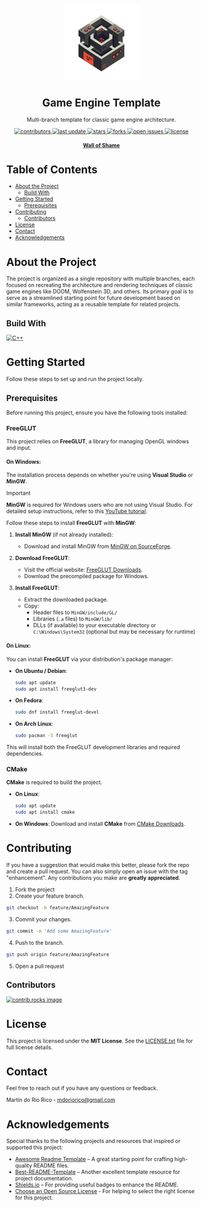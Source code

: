 <div align="center">
  <!--suppress CheckImageSize -->
  <img src=".assets/logo-01.png" alt="logo" width="200" height="auto" />
  <h1>Game Engine Template</h1>
  <p>
    Multi-branch template for classic game engine architecture.
  </p>
  <p>
    <a href="https://github.com/Meleagrista/cpp-game-engine/graphs/contributors">
      <img src="https://img.shields.io/github/contributors/Meleagrista/cpp-game-engine" alt="contributors" />
    </a>
    <a href="">
      <img src="https://img.shields.io/github/last-commit/Meleagrista/cpp-game-engine" alt="last update" />
    </a>
    <a href="https://github.com/Meleagrista/cpp-game-engine/stargazers">
      <img src="https://img.shields.io/github/stars/Meleagrista/cpp-game-engine" alt="stars" />
    </a>
    <a href="https://github.com/Meleagrista/cpp-game-engine/network/members">
      <img src="https://img.shields.io/github/forks/Meleagrista/cpp-game-engine" alt="forks" />
    </a>
    <a href="https://github.com/Meleagrista/cpp-game-engine/issues/">
      <img src="https://img.shields.io/github/issues/Meleagrista/cpp-game-engine" alt="open issues" />
    </a>
    <a href="https://github.com/Meleagrista/cpp-game-engine/blob/master/LICENSE.txt">
      <img src="https://img.shields.io/github/license/Meleagrista/cpp-game-engine" alt="license" />
    </a>
  </p>

  <h4>
    <a href="https://github.com/Meleagrista/cpp-game-engine/blob/master/WALLOFSHAME.md">Wall of Shame</a>
  </h4>

</div>

# Table of Contents
- [About the Project](#about-the-project)
   - [Build With](#build-with)
- [Getting Started](#getting-started)
   - [Prerequisites](#prerequisites)
- [Contributing](#contributing)
   - [Contributors](#contributors)
- [License](#license)
- [Contact](#contact)
- [Acknowledgements](#acknowledgements)

# About the Project
The project is organized as a single repository with multiple branches, each focused on recreating the architecture and rendering techniques of classic game engines like DOOM, Wolfenstein 3D, and others. Its primary goal is to serve as a streamlined starting point for future development based on similar frameworks, acting as a reusable template for related projects.

## Build With
[![C++][cpp-badge]][cpp-url]

# Getting Started
Follow these steps to set up and run the project locally.

## Prerequisites
Before running this project, ensure you have the following tools installed:

### FreeGLUT
This project relies on **FreeGLUT**, a library for managing OpenGL windows and input.

#### On Windows:
The installation process depends on whether you're using **Visual Studio** or **MinGW**. 

> [!IMPORTANT]
> **MinGW** is required for Windows users who are not using Visual Studio. For detailed setup instructions, refer to this [YouTube tutorial](https://www.youtube.com/watch?v=AUFZnA3lW_Q&list=PLmXuiVQyhgd9ZwaF5aWwZblLx9wTBJDAE&index=5).

Follow these steps to install **FreeGLUT** with **MinGW**:

1. **Install MinGW** (if not already installed):
   - Download and install MinGW from [MinGW on SourceForge](https://sourceforge.net/projects/mingw/).

2. **Download FreeGLUT**:
   - Visit the official website: [FreeGLUT Downloads](https://freeglut.sourceforge.net).
   - Download the precompiled package for Windows.

3. **Install FreeGLUT**:
   - Extract the downloaded package.
   - Copy:
     - Header files to `MinGW/include/GL/`
     - Libraries (`.a` files) to `MinGW/lib/`
     - DLLs (if available) to your executable directory or `C:\Windows\System32` (optional but may be necessary for runtime)

#### On Linux:
You can install **FreeGLUT** via your distribution's package manager:

- **On Ubuntu / Debian**:
  ```bash
  sudo apt update
  sudo apt install freeglut3-dev
  ```

- **On Fedora**:
  ```bash
  sudo dnf install freeglut-devel
  ```

- **On Arch Linux**:
  ```bash
  sudo pacman -S freeglut
  ```

This will install both the FreeGLUT development libraries and required dependencies.

### CMake
**CMake** is required to build the project.

- **On Linux**:
  ```bash
  sudo apt update
  sudo apt install cmake
  ```

- **On Windows**:
  Download and install **CMake** from [CMake Downloads](https://cmake.org/download/).

# Contributing
If you have a suggestion that would make this better, please fork the repo and create a pull request. You can also simply open an issue with the tag "enhancement".
Any contributions you make are **greatly appreciated**.

1. Fork the project
2. Create your feature branch.
  ```bash
  git checkout -b feature/AmazingFeature
  ``` 
3. Commit your changes.
  ```bash
  git commit -m 'Add some AmazingFeature'
  ``` 
4. Push to the branch.
  ```bash
  git push origin feature/AmazingFeature
  ``` 
5. Open a pull request

## Contributors
<a href="https://github.com/Meleagrista/cpp-game-engine/graphs/contributors">
  <img src="https://contrib.rocks/image?repo=Meleagrista/cpp-game-engine" alt="contrib.rocks image" />
</a>

# License
This project is licensed under the **MIT License**. See the [LICENSE.txt](./LICENSE.txt) file for full license details.

# Contact
Feel free to reach out if you have any questions or feedback.

Martín do Río Rico - [mdoriorico@gmail.com](mailto:mdoriorico@gmail.com)

# Acknowledgements
Special thanks to the following projects and resources that inspired or supported this project:

- [Awesome Readme Template](https://github.com/Louis3797/awesome-readme-template) – A great starting point for crafting high-quality README files.
- [Best-README-Template](https://github.com/othneildrew/Best-README-Template) – Another excellent template resource for project documentation.
- [Shields.io](https://shields.io/) – For providing useful badges to enhance the README.
- [Choose an Open Source License](https://choosealicense.com/) - For helping to select the right license for this project.

[cpp-badge]: https://img.shields.io/badge/c%2B%2B-%2300599C?style=for-the-badge&logo=C%2B%2B&logoColor=white
[cpp-url]: https://bloodshed.net